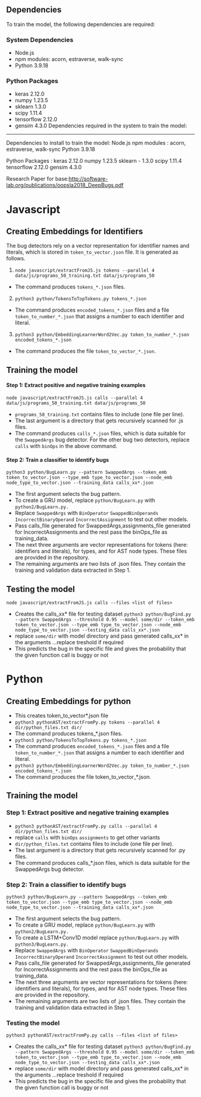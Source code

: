 
## Dependencies

To train the model, the following dependencies are required:

### System Dependencies
- Node.js
- npm modules: acorn, estraverse, walk-sync
- Python 3.9.18

### Python Packages
- keras 2.12.0
- numpy 1.23.5
- sklearn 1.3.0
- scipy 1.11.4
- tensorflow 2.12.0
- gensim 4.3.0 Dependencies required in the system to train the model:
-----------------------------------------------
Dependencies to install to train the model:
Node.js
npm modules : acorn, estraverse, walk-sync
Python 3.9.18

Python Packages :
keras 2.12.0
numpy 1.23.5
sklearn - 1.3.0
scipy 1.11.4
tensorflow  2.12.0
gensim  4.3.0

Research Paper for base:http://software-lab.org/publications/oopsla2018_DeepBugs.pdf 

# Javascript
## Creating Embeddings for Identifiers

The bug detectors rely on a vector representation for identifier names and literals, which is stored in `token_to_vector.json` file. It is generated as follows.

1) `node javascript/extractFromJS.js tokens --parallel 4 data/js/programs_50_training.txt data/js/programs_50`

  * The command produces `tokens_*.json` files.
  
2) `python3 python/TokensToTopTokens.py tokens_*.json`
  
  * The command produces `encoded_tokens_*.json` files and a file `token_to_number_*.json` that assigns a number to each identifier and literal.

3) `python3 python/EmbeddingLearnerWord2Vec.py token_to_number_*.json encoded_tokens_*.json`

  * The command produces the file `token_to_vector_*.json`.

## Training the model

#### Step 1: Extract positive and negative training examples
`node javascript/extractFromJS.js calls --parallel 4 data/js/programs_50_training.txt data/js/programs_50`
  * `programs_50_training.txt` contains files to include (one file per line).
  * The last argument is a directory that gets recursively scanned for .js files.
  * The command produces `calls_*.json` files, which is data suitable for the `SwappedArgs` bug detector. For the other bug two detectors, replace `calls` with `binOps` in the above command.

#### Step 2: Train a classifier to identify bugs
`python3 python/BugLearn.py --pattern SwappedArgs --token_emb token_to_vector.json --type_emb type_to_vector.json --node_emb node_type_to_vector.json --training_data calls_xx*.json`
* The first argument selects the bug pattern.
* To create a GRU model, replace `python/BugLearn.py` with `python2/BugLearn.py.`
* Replace `SwappedArgs` with `BinOperator` `SwappedBinOperands` `IncorrectBinaryOperand` `IncorrectAssignment` to test out other models.
* Pass calls_file generated for SwappedArgs,assignments_file generated for IncorrectAssignments and the rest pass the binOps_file as training_data.
* The next three arguments are vector representations for tokens (here: identifiers and literals), for types, and for AST node types. These files are provided in the repository.
* The remaining arguments are two lists of .json files. They contain the training and validation data extracted in Step 1.


## Testing the model
`node javascript/extractFromJS.js calls --files <list of files>`
* Creates the calls_xx* file for testing dataset
`python3 python/BugFind.py --pattern SwappedArgs --threshold 0.95 --model some/dir --token_emb token_to_vector.json --type_emb type_to_vector.json --node_emb node_type_to_vector.json --testing_data calls_xx*.json`
* replace `some/dir` with model directory and pass generated calls_xx* in the arguments ...replace treshold if required 
* This predicts the bug in the specific file and gives the probability that the given function call is buggy or not

# Python
## Creating Embeddings for python
* This creates token_to_vector*.json file
* `python3 pythonAST/extractFromPy.py tokens --parallel 4 dir/python_files.txt dir/`
*  The command produces tokens_*.json files.
*  `python3 python/TokensToTopTokens.py tokens_*.json`
*  The command produces `encoded_tokens_*.json` files and a file `token_to_number_*.json` that assigns a number to each identifier and literal.
* `python3 python/EmbeddingLearnerWord2Vec.py token_to_number_*.json encoded_tokens_*.json`
* The command produces the file token_to_vector_*.json.

## Training the model
### Step 1: Extract positive and negative training examples
* `python3 pythonAST/extractFromPy.py calls --parallel 4 dir/python_files.txt dir/`
* replace ``calls`` with `binOps` `assignments` to get other variants
* `dir/python_files.txt` contains files to include (one file per line).
* The last argument is a directory that gets recursively scanned for .py files.
* The command produces calls_*.json files, which is data suitable for the SwappedArgs bug detector.

### Step 2: Train a classifier to identify bugs
`python3 python/BugLearn.py --pattern SwappedArgs --token_emb token_to_vector.json --type_emb type_to_vector.json --node_emb node_type_to_vector.json --training_data calls_xx*.json`
* The first argument selects the bug pattern.
* To create a GRU model, replace `python/BugLearn.py` with `python2/BugLearn.py.`
* To create a LSTM+Conv1D model replace `python/BugLearn.py` with `python3/BugLearn.py.`
* Replace `SwappedArgs` with `BinOperator` `SwappedBinOperands` `IncorrectBinaryOperand` `IncorrectAssignment` to test out other models.
* Pass calls_file generated for SwappedArgs,assignments_file generated for IncorrectAssignments and the rest pass the binOps_file as training_data.
* The next three arguments are vector representations for tokens (here: identifiers and literals), for types, and for AST node types. These files are provided in the repository.
* The remaining arguments are two lists of .json files. They contain the training and validation data extracted in Step 1.


### Testing the model
`python3 pythonAST/extractFromPy.py calls --files <list of files>`
* Creates the calls_xx* file for testing dataset
`python3 python/BugFind.py --pattern SwappedArgs --threshold 0.95 --model some/dir --token_emb token_to_vector.json --type_emb type_to_vector.json --node_emb node_type_to_vector.json --testing_data calls_xx*.json`
* replace `some/dir` with model directory and pass generated calls_xx* in the arguments ...replace treshold if required 
* This predicts the bug in the specific file and gives the probability that the given function call is buggy or not
